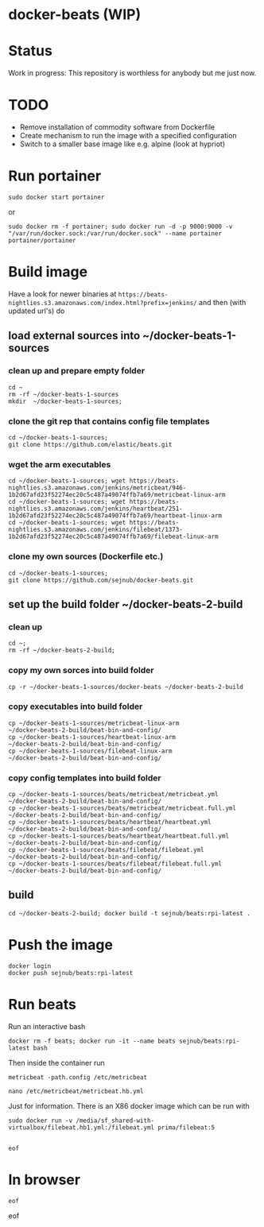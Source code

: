 # docker-beats (WIP)


# Status 
Work in progress: This repository is worthless for anybody but me just now.


# TODO

* Remove installation of commodity software from Dockerfile
* Create mechanism to run the image with a specified configuration
* Switch to a smaller base image like e.g. alpine (look at hypriot)


# Run portainer
    sudo docker start portainer

or

    sudo docker rm -f portainer; sudo docker run -d -p 9000:9000 -v "/var/run/docker.sock:/var/run/docker.sock" --name portainer portainer/portainer


# Build image 
Have a look for newer binaries at `https://beats-nightlies.s3.amazonaws.com/index.html?prefix=jenkins/` and then (with updated url's) do
    
## load external sources into ~/docker-beats-1-sources

### clean up and prepare empty folder
    cd ~
    rm -rf ~/docker-beats-1-sources
    mkdir  ~/docker-beats-1-sources;    
    
### clone the git rep that contains config file templates
    cd ~/docker-beats-1-sources; 
    git clone https://github.com/elastic/beats.git
    
### wget the arm executables 
    cd ~/docker-beats-1-sources; wget https://beats-nightlies.s3.amazonaws.com/jenkins/metricbeat/946-1b2d67afd23f52274ec20c5c487a49074ffb7a69/metricbeat-linux-arm 
    cd ~/docker-beats-1-sources; wget https://beats-nightlies.s3.amazonaws.com/jenkins/heartbeat/251-1b2d67afd23f52274ec20c5c487a49074ffb7a69/heartbeat-linux-arm
    cd ~/docker-beats-1-sources; wget https://beats-nightlies.s3.amazonaws.com/jenkins/filebeat/1373-1b2d67afd23f52274ec20c5c487a49074ffb7a69/filebeat-linux-arm
    

### clone my own sources (Dockerfile etc.)
    cd ~/docker-beats-1-sources; 
    git clone https://github.com/sejnub/docker-beats.git
        


## set up the build folder ~/docker-beats-2-build    

### clean up
    cd ~; 
    rm -rf ~/docker-beats-2-build; 
    

### copy my own sorces into build folder
    cp -r ~/docker-beats-1-sources/docker-beats ~/docker-beats-2-build

### copy executables into build folder 
    cp ~/docker-beats-1-sources/metricbeat-linux-arm                  ~/docker-beats-2-build/beat-bin-and-config/
    cp ~/docker-beats-1-sources/heartbeat-linux-arm                   ~/docker-beats-2-build/beat-bin-and-config/
    cp ~/docker-beats-1-sources/filebeat-linux-arm                    ~/docker-beats-2-build/beat-bin-and-config/


### copy config templates into build folder
    cp ~/docker-beats-1-sources/beats/metricbeat/metricbeat.yml       ~/docker-beats-2-build/beat-bin-and-config/
    cp ~/docker-beats-1-sources/beats/metricbeat/metricbeat.full.yml  ~/docker-beats-2-build/beat-bin-and-config/
    cp ~/docker-beats-1-sources/beats/heartbeat/heartbeat.yml         ~/docker-beats-2-build/beat-bin-and-config/
    cp ~/docker-beats-1-sources/beats/heartbeat/heartbeat.full.yml    ~/docker-beats-2-build/beat-bin-and-config/
    cp ~/docker-beats-1-sources/beats/filebeat/filebeat.yml           ~/docker-beats-2-build/beat-bin-and-config/
    cp ~/docker-beats-1-sources/beats/filebeat/filebeat.full.yml      ~/docker-beats-2-build/beat-bin-and-config/
    
## build
    cd ~/docker-beats-2-build; docker build -t sejnub/beats:rpi-latest .


# Push the image 

    docker login
    docker push sejnub/beats:rpi-latest
    

# Run beats

Run an interactive bash

    docker rm -f beats; docker run -it --name beats sejnub/beats:rpi-latest bash

Then inside the container run

    metricbeat -path.config /etc/metricbeat 
    
    nano /etc/metricbeat/metricbeat.hb.yml
    
    
Just for information. There is an X86 docker image which can be run with

    sudo docker run -v /media/sf_shared-with-virtualbox/filebeat.hb1.yml:/filebeat.yml prima/filebeat:5


    eof



# In browser

    eof
 
 
 
 
 
 
eof
